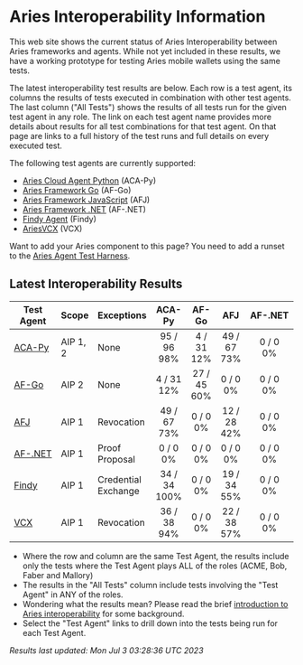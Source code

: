 # Aries Interoperability Information


This web site shows the current status of Aries Interoperability between Aries frameworks and agents. While
not yet included in these results, we have a working prototype for testing Aries mobile wallets using the
same tests.

The latest interoperability test results are below. Each row is a test agent, its columns
the results of tests executed in combination with other test agents.
The last column ("All Tests") shows the results of all tests run for the given test agent in any role. The link on each test
agent name provides more details about results for all test combinations for that test agent. On
that page are links to a full history of the test runs and full details on every executed test. 

The following test agents are currently supported:

- [Aries Cloud Agent Python](https://github.com/hyperledger/aries-cloudagent-python) (ACA-Py)
- [Aries Framework Go](https://github.com/hyperledger/aries-framework-go) (AF-Go)
- [Aries Framework JavaScript](https://github.com/hyperledger/aries-framework-javascript) (AFJ)
- [Aries Framework .NET](https://github.com/hyperledger/aries-framework-dotnet) (AF-.NET)
- [Findy Agent](https://github.com/findy-network/findy-agent) (Findy)
- [AriesVCX](https://github.com/hyperledger/aries-vcx) (VCX)

Want to add your Aries component to this page? You need to add a runset to the
[Aries Agent Test Harness](https://github.com/hyperledger/aries-agent-test-harness).

## Latest Interoperability Results

| Test Agent | Scope | Exceptions | ACA-Py | AF-Go | AFJ | AF-.NET | Findy | VCX | **All Tests** |
| ----- | ----- | ----- | :----: | :----: | :----: | :----: | :----: | :----: | :----: |
| [ACA-Py](acapy.md)| AIP 1, 2 | None | 95 / 96<br>98% | 4 / 31<br>12% | 49 / 67<br>73% | 0 / 0<br>0% | 34 / 34<br>100% | 36 / 38<br>94% | **218 / 266<br>81%** |
| [AF-Go](afgo.md)| AIP 2 | None | 4 / 31<br>12% | 27 / 45<br>60% | 0 / 0<br>0% | 0 / 0<br>0% | 0 / 0<br>0% | 0 / 0<br>0% | **31 / 76<br>40%** |
| [AFJ](javascript.md)| AIP 1 | Revocation | 49 / 67<br>73% | 0 / 0<br>0% | 12 / 28<br>42% | 0 / 0<br>0% | 19 / 34<br>55% | 22 / 38<br>57% | **102 / 167<br>61%** |
| [AF-.NET](dotnet.md)| AIP 1 | Proof Proposal | 0 / 0<br>0% | 0 / 0<br>0% | 0 / 0<br>0% | 0 / 0<br>0% | 0 / 0<br>0% | 0 / 0<br>0% | **0 / 0<br>0%** |
| [Findy](findy.md)| AIP 1 | Credential Exchange | 34 / 34<br>100% | 0 / 0<br>0% | 19 / 34<br>55% | 0 / 0<br>0% | 17 / 17<br>100% | 0 / 0<br>0% | **70 / 85<br>82%** |
| [VCX](aries-vcx.md)| AIP 1 | Revocation | 36 / 38<br>94% | 0 / 0<br>0% | 22 / 38<br>57% | 0 / 0<br>0% | 0 / 0<br>0% | 19 / 20<br>95% | **77 / 96<br>80%** |

- Where the row and column are the same Test Agent, the results include only the tests where the Test Agent plays ALL of the roles (ACME, Bob, Faber and Mallory)
- The results in the "All Tests" column include tests involving the "Test Agent" in ANY of the roles.
- Wondering what the results mean? Please read the brief [introduction to Aries interoperability](aries-interop-intro.md) for some background.
- Select the "Test Agent" links to drill down into the tests being run for each Test Agent.


*Results last updated: Mon Jul 3 03:28:36 UTC 2023*

